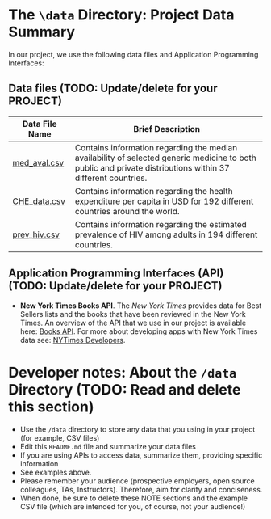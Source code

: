 # The `\data` Directory: Project Data Summary 

In our project, we use the following data files and Application Programming Interfaces:

## Data files (TODO: Update/delete for your PROJECT)
|Data File Name | Brief Description|
|---------------| -----------------|
|[med_aval.csv](https://github.com/info201b-au2022/project-apeled/blob/52c6cd3bc0df1a6d89bc03beaedbf7f4965b588e/data/med_aval.csv) | Contains information regarding the median availability of selected generic medicine to both public and private distributions within 37 different countries.
|[CHE_data.csv](https://github.com/info201b-au2022/project-apeled/blob/52c6cd3bc0df1a6d89bc03beaedbf7f4965b588e/data/CHE_data.csv) | Contains information regarding the health expenditure per capita in USD for 192 different countries around the world.
|[prev_hiv.csv](https://github.com/info201b-au2022/project-apeled/blob/52c6cd3bc0df1a6d89bc03beaedbf7f4965b588e/data/prev_hiv.csv) | Contains information regarding the estimated prevalence of HIV among adults in 194 different countries. 

## Application Programming Interfaces (API) (TODO: Update/delete for your PROJECT)

* **New York Times Books API**. The _New York Times_ provides data for Best
Sellers lists and the books that have been reviewed in the New York Times. An overview of the API that we use in our project is available here: [Books API](https://developer.nytimes.com/docs/books-product/1/overview). For more about developing apps with New York Times data see: [NYTimes Developers](https://developer.nytimes.com/).

# Developer notes: About the `/data` Directory (TODO: Read and delete this section)

* Use the `/data` directory to store any data that you using in your project (for example, CSV files)
* Edit this `README.md` file and summarize your data files
* If you are using APIs to access data, summarize them, providing specific information
* See examples above.
* Please remember your audience (prospective employers, open source colleagues, TAs, Instructors). Therefore, 
aim for clarity and conciseness.
* When done, be sure to delete these NOTE sections and the example CSV file (which are intended for you, of course, not your audience!)
